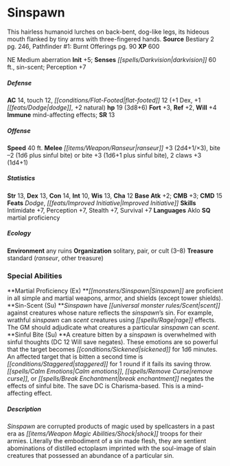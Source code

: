 ﻿---
cssclass: [monsters]
title1: Sinspawn
desc_short: This hairless humanoid lurches on back-bent, dog-like legs, its hideous
  mouth flanked by tiny arms with three-fingered hands.
title2: Sinspawn
CR: 2
sources:
- name: Bestiary 2
  page: 246
  link: http://paizo.com/pathfinderRPG/v5748btpy8hif
- name: 'Pathfinder #1: Burnt Offerings'
  page: 90
  link: http://paizo.com/pathfinder/adventurePath/riseOfTheRunelords/v5748btpy7zkq
XP: 600
alignment: NE
size: Medium
type: aberration
initiative:
  bonus: 5
senses:
  darkvision: 60
  sin-scent: true
AC:
  AC: 14
  touch: 12
  flat_footed: 12
  components:
    dex: 1
    dodge: 1
    natural: 2
HP:
  HP: 19
  long: 3d8+6
saves:
  fort: 3
  ref: 2
  will: 4
immunities:
- mind-affecting effects
SR: 13
speeds:
  base: 40
attacks:
  melee:
  - - text: ranseur +3 (2d4+1/×3)
      entries:
      - - damage: 2d4+1
          crit_multiplier: 3
      attack: ranseur
      bonus:
      - 3
    - text: bite -2 (1d6 plus sinful bite)
      entries:
      - - damage: 1d6
        - effect: sinful bite
      attack: bite
      bonus:
      - -2
  - - text: bite +3 (1d6+1 plus sinful bite)
      entries:
      - - damage: 1d6+1
        - effect: sinful bite
      attack: bite
      bonus:
      - 3
    - text: 2 claws +3 (1d4+1)
      entries:
      - - damage: 1d4+1
      count: 2
      attack: claws
      bonus:
      - 3
ability_scores:
  STR: 13
  DEX: 13
  CON: 14
  INT: 10
  WIS: 13
  CHA: 12
BAB: 2
CMB: 3
CMD: 15
feats:
- name: Dodge
- name: Improved Initiative
skills:
  Intimidate: 7
  Perception: 7
  Stealth: 7
  Survival: 7
languages:
- Aklo
special_qualities:
- martial proficiency
ecology:
  environment: any ruins
  organization: solitary, pair, or cult (3-8)
  treasure_type: standard
  treasure:
  - ranseur
  - other treasure
special_abilities:
  Martial Proficiency (Ex): Sinspawn are proficient in all simple and martial weapons,
    armor, and shields (except tower shields).
  Sin-Scent (Su): Sinspawn have scent against creatures whose nature reflects the
    sinspawn's sin. For example, wrathful sinspawn can scent creatures using rage
    effects. The GM should adjudicate what creatures a particular sinspawn can scent.
  Sinful Bite (Su): A creature bitten by a sinspawn is overwhelmed with sinful thoughts
    (DC 12 Will save negates). These emotions are so powerful that the target becomes
    sickened for 1d6 minutes. An affected target that is bitten a second time is staggered
    for 1 round if it fails its saving throw. Calm emotions, remove curse, or break
    enchantment negates the effects of sinful bite. The save DC is Charisma-based.
    This is a mind-affecting effect.
desc_long: Sinspawn are corrupted products of magic used by spellcasters in a past
  era as shock troops for their armies. Literally the embodiment of a sin made flesh,
  they are sentient abominations of distilled ectoplasm imprinted with the soul-image
  of slain creatures that possessed an abundance of a particular sin.

---

# Sinspawn
This hairless humanoid lurches on back-bent, dog-like legs, its hideous mouth flanked by tiny arms with three-fingered hands.
**Source** Bestiary 2 pg. 246, Pathfinder #1: Burnt Offerings pg. 90
**XP** 600

NE Medium aberration
**Init** +5; **Senses** _[[spells/Darkvision|darkvision]]_ 60 ft., sin-scent; Perception +7

##### Defense

**AC** 14, touch 12, _[[conditions/Flat-Footed|flat-footed]]_ 12 (+1 Dex, +1 _[[feats/Dodge|dodge]]_, +2 natural)
**hp** 19 (3d8+6)
**Fort** +3, **Ref** +2, **Will** +4
**Immune** mind-affecting effects; **SR** 13

##### Offense
**Speed** 40 ft.
**Melee** _[[items/Weapon/Ranseur|ranseur]]_ +3 (2d4+1/×3), bite –2 (1d6 plus sinful bite) or bite +3 (1d6+1 plus sinful bite), 2 claws +3 (1d4+1)

##### Statistics
**Str** 13, **Dex** 13, **Con** 14, **Int** 10, **Wis** 13, **Cha** 12
**Base Atk** +2; **CMB** +3; **CMD** 15
**Feats** _Dodge_, _[[feats/Improved Initiative|Improved Initiative]]_
**Skills** Intimidate +7, Perception +7, Stealth +7, Survival +7
**Languages** Aklo
**SQ** martial proficiency

##### Ecology

**Environment** any ruins
**Organization** solitary, pair, or cult (3–8)
**Treasure** standard (_ranseur_, other treasure)

### Special Abilities

**Martial Proficiency (Ex) **_[[monsters/Sinspawn|Sinspawn]]_ are proficient in all simple and martial weapons, armor, and shields (except tower shields).
**Sin-Scent (Su) **_Sinspawn_ have _[[universal monster rules/Scent|scent]]_ against creatures whose nature reflects the _sinspawn_’s sin. For example, wrathful _sinspawn_ can _scent_ creatures using _[[spells/Rage|rage]]_ effects. The GM should adjudicate what creatures a particular _sinspawn_ can _scent_.
**Sinful Bite (Su) **A creature bitten by a _sinspawn_ is overwhelmed with sinful thoughts (DC 12 Will save negates). These emotions are so powerful that the target becomes _[[conditions/Sickened|sickened]]_ for 1d6 minutes. An affected target that is bitten a second time is _[[conditions/Staggered|staggered]]_ for 1 round if it fails its saving throw. _[[spells/Calm Emotions|Calm emotions]]_, _[[spells/Remove Curse|remove curse]]_, or _[[spells/Break Enchantment|break enchantment]]_ negates the effects of sinful bite. The save DC is Charisma-based. This is a mind-affecting effect.

##### Description

_Sinspawn_ are corrupted products of magic used by spellcasters in a past era as _[[items/Weapon Magic Abilities/Shock|shock]]_ troops for their armies. Literally the embodiment of a sin made flesh, they are sentient abominations of distilled ectoplasm imprinted with the soul-image of slain creatures that possessed an abundance of a particular sin.